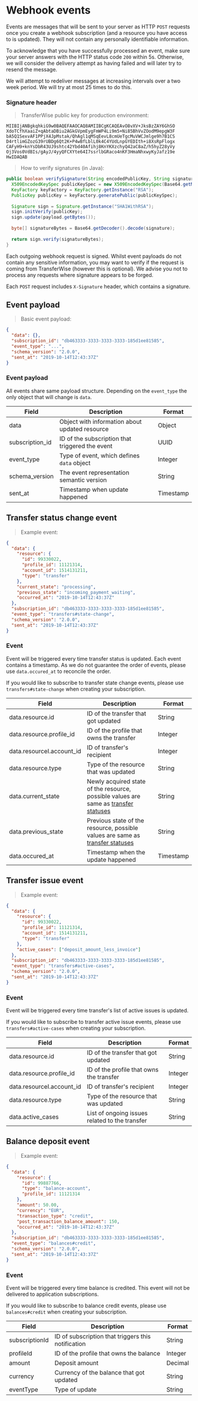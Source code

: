 # Webhook events

Events are messages that will be sent to your server as HTTP `POST` requests once you create a webhook subscription (and a resource you have access to is updated).
They will not contain any personally identifiable information.

To acknowledge that you have successfully processed an event, make sure your server answers with the HTTP status code `200`
within 5s. Otherwise, we will consider the delivery attempt as having failed and will later try to resend the message.

We will attempt to redeliver messages at increasing intervals over a two week period. We will try at most 25 times to do this.


### Signature header

> TransferWise public key for production environment:

```
MIIBIjANBgkqhkiG9w0BAQEFAAOCAQ8AMIIBCgKCAQEAvO8vXV+JksBzZAY6GhSO
XdoTCfhXaaiZ+qAbtaDBiu2AGkGVpmEygFmWP4Li9m5+Ni85BhVvZOodM9epgW3F
bA5Q1SexvAF1PPjX4JpMstak/QhAgl1qMSqEevL8cmUeTgcMuVWCJmlge9h7B1CS
D4rtlimGZozG39rUBDg6Qt2K+P4wBfLblL0k4C4YUdLnpGYEDIth+i8XsRpFlogx
CAFyH9+knYsDbR43UJ9shtc42Ybd40Afihj8KnYKXzchyQ42aC8aZ/h5hyZ28yVy
Oj3Vos0VdBIs/gAyJ/4yyQFCXYte64I7ssrlbGRaco4nKF3HmaNhxwyKyJafz19e
HwIDAQAB
```

> How to verify signatures (in Java):

```java
public boolean verifySignature(String encodedPublicKey, String signature, String payload) {
  X509EncodedKeySpec publicKeySpec = new X509EncodedKeySpec(Base64.getMimeDecoder().decode(encodedPublicKey));
  KeyFactory keyFactory = KeyFactory.getInstance("RSA");
  PublicKey publicKey = keyFactory.generatePublic(publicKeySpec);
  
  Signature sign = Signature.getInstance("SHA1WithRSA");
  sign.initVerify(publicKey);
  sign.update(payload.getBytes());
  
  byte[] signatureBytes = Base64.getDecoder().decode(signature);
  
  return sign.verify(signatureBytes);
}
```

Each outgoing webhook request is signed. Whilst event payloads do not contain any sensitive information, you may want to
verify if the request is coming from TransferWise (however this is optional).
We advise you not to process any requests where signature appears to be forged.

Each `POST` request includes `X-Signature` header, which contains a signature.


## Event payload

> Basic event payload:

```json
{
  "data": {},
  "subscription_id": "db463333-3333-3333-3333-185d1ee81585",
  "event_type": "...",
  "schema_version": "2.0.0",
  "sent_at": "2019-10-14T12:43:37Z"
}
```

### Event payload

All events share same payload structure. Depending on the `event_type` the only object that will change is `data`.

Field           | Description                                     | Format
---------       | -------                                         | -----------
data            | Object with information about updated resource  | Object
subscription_id | ID of the subscription that triggered the event | UUID
event_type      | Type of event, which defines `data` object      | Integer
schema_version  | The event representation semantic version       | String
sent_at         | Timestamp when update happened                  | Timestamp

## Transfer status change event 

> Example event:

```json
{
  "data": {
    "resource": {
      "id": 99330022,
      "profile_id": 11121314,
      "account_id": 1514131211,
      "type": "transfer"
    },
    "current_state": "processing",
    "previous_state": "incoming_payment_waiting",
    "occurred_at": "2019-10-14T12:43:37Z"
  },
  "subscription_id": "db463333-3333-3333-3333-185d1ee81585",
  "event_type": "transfers#state-change",
  "schema_version": "2.0.0",
  "sent_at": "2019-10-14T12:43:37Z"
}
```

### Event

Event will be triggered every time transfer status is updated. Each event contains a timestamp. As we do not guarantee the order of events, please use `data.occured_at` to reconcile the order. 

If you would like to subscribe to transfer state change events, please use `transfers#state-change` when creating your subscription.

Field                       | Description                                   | Format
---------                   | -------                                       | -----------
data.resource.id            | ID of the transfer that got updated           | String
data.resource.profile_id    | ID of the profile that owns the transfer      | Integer
data.resourceI.account_id   | ID of transfer's recipient                    | Integer
data.resource.type          | Type of the resource that was updated         | String
data.current_state          | Newly acquired state of the resource, possible values are same as [transfer statuses](#payouts-guide-track-transfer-status) | String
data.previous_state         | Previous state of the resource, possible values are same as [transfer statuses](#payouts-guide-track-transfer-status) | String
data.occured_at             | Timestamp when the update happened            | Timestamp

## Transfer issue event

> Example event:

```json
{
  "data": {
    "resource": {
      "id": 99330022,
      "profile_id": 11121314,
      "account_id": 1514131211,
      "type": "transfer"
    },
    "active_cases": ["deposit_amount_less_invoice"]
  },
  "subscription_id": "db463333-3333-3333-3333-185d1ee81585",
  "event_type": "transfers#active-cases",
  "schema_version": "2.0.0",
  "sent_at": "2019-10-14T12:43:37Z"
}
```

### Event

Event will be triggered every time transfer's list of active issues is updated.

If you would like to subscribe to transfer active issue events, please use `transfers#active-cases` when creating your subscription.

Field                       | Description                                   | Format
---------                   | -------                                       | -----------
data.resource.id            | ID of the transfer that got updated           | String
data.resource.profile_id    | ID of the profile that owns the transfer      | Integer
data.resourceI.account_id   | ID of transfer's recipient                    | Integer
data.resource.type          | Type of the resource that was updated         | String
data.active_cases           | List of ongoing issues related to the transfer| String


## Balance deposit event

> Example event:

```json
{
  "data": {
    "resource": {
      "id": 99887766,
      "type": "balance-account",
      "profile_id": 11121314
    },
    "amount": 50.00,
    "currency": "EUR",
    "transaction_type": "credit",
    "post_transaction_balance_amount": 150,
    "occurred_at": "2019-10-14T12:43:37Z"
  },
  "subscription_id": "db463333-3333-3333-3333-185d1ee81585",
  "event_type": "balances#credit",
  "schema_version": "2.0.0",
  "sent_at": "2019-10-14T12:43:37Z"
}
```
### Event

Event will be triggered every time balance is credited. This event will not be delivered to application subscriptions.

If you would like to subscribe to balance credit events, please use `balances#credit` when creating your subscription.

Field                     | Description                                   | Format
---------                 | -------                                       | -----------
subscriptionId            | ID of subscription that triggers this notification | String
profileId                 | ID of the profile that owns the balance       | Integer
amount                    | Deposit amount                                | Decimal
currency                  | Currency of the balance that got updated      | String
eventType                 | Type of update                                | String
